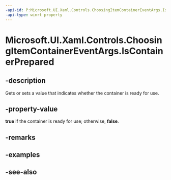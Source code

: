 ```yaml
---
-api-id: P:Microsoft.UI.Xaml.Controls.ChoosingItemContainerEventArgs.IsContainerPrepared
-api-type: winrt property
---
```


<!-- Property syntax
public bool IsContainerPrepared { get;  set; }
-->

# Microsoft.UI.Xaml.Controls.ChoosingItemContainerEventArgs.IsContainerPrepared

## -description
Gets or sets a value that indicates whether the container is ready for use.

## -property-value
**true** if the container is ready for use; otherwise, **false**.

## -remarks

## -examples

## -see-also
